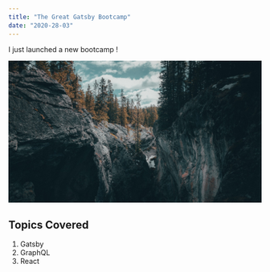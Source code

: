 ```yaml
---
title: "The Great Gatsby Bootcamp"
date: "2020-28-03"
---
```


I just launched a new bootcamp !

![Land](./land.jpg)

## Topics Covered

1. Gatsby
2. GraphQL
3. React